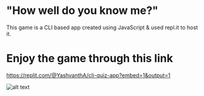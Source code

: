# "How well do you know me?"

This game is a CLI based app created using JavaScript & used repl.it to host it.



# Enjoy the game through this link 

https://replit.com/@YashvanthA/cli-quiz-app?embed=1&output=1

![alt text](https://github.com/[yashvanth5]/[cli-quiz-app]/blob/[branch]/https://replit.com/@YashvanthA/cli-quiz-app?embed=1&output=1)
